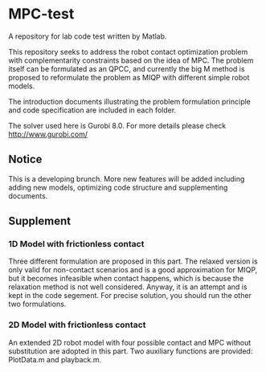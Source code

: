 # MPC-test
A repository for lab code test written by Matlab.

This repository seeks to address the robot contact optimization problem with complementarity constraints based on the idea of MPC. The problem itself can be formulated as an QPCC, and currently the big M method is proposed to reformulate the problem as MIQP with different simple robot models.

The introduction documents illustrating the problem formulation principle and code specification are included in each folder. 

The solver used here is Gurobi 8.0. For more details please check http://www.gurobi.com/

## Notice
This is a developing brunch. More new features will be added including adding new models, optimizing code structure and supplementing documents.

## Supplement
### 1D Model with frictionless contact
Three different formulation are proposed in this part. The relaxed version is only valid for non-contact scenarios and is a good approximation for MIQP, but it becomes infeasible when contact happens, which is because the relaxation method is not well considered. Anyway, it is an attempt and is kept in the code segement. For precise solution, you should run the other two formulations.

### 2D Model with frictionless contact
An extended 2D robot model with four possible contact and MPC without substitution are adopted in this part. Two auxiliary functions are provided: PlotData.m and playback.m.


